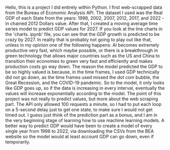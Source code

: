 Hello, this is a project I did entirely within Python. I first web-scrapped data from the Bureau of Economic Analysis API. The dataset I used was the Real GDP of each State from the years: 1998, 2002, 2007, 2012, 2017, and 2022 - in chained 2012 Dollars value. After that, I created a moving average time series model to predict GDP values for 2027. If you look at the line charts in the 'charts. ipynb' file, you can see that the GDP growth is predicted to be crazy by 2027. In reality that is probably not going to play out like that, unless in my opinion one of the following happens: AI becomes extremely productive very fast, which maybe possible, or there is a breakthrough in green technology that allows major countries such as the US and China to transition their economies to green very fast and efficiently and makes production costs go way down. The reason the model predicted the GDP to be so highly valued is because, in the time frames, I used GDP technically did not go down, as the time frames used missed the dot com bubble, the Great Recession, and the COVID-19 pandemic. So to the model, it only looks like GDP goes up, so if the data is increasing in every interval, eventually the values will increase exponentially according to the model. The point of this project was not really to predict values, but more about the web scraping part. The API only allowed 100 requests a minute, so I had to put each loop on a 5-second delay just to get one state, to make sure I would not get timed out. I guess just think of the prediction part as a bonus, and I am in the very beginning stage of learning how to use machine learning models. A better way to predict GDP would have been to create a model of every single year from 1998 to 2022, via downloading the CSVs from the BEA website so the model would at least account GDP can go down, even if temporarily.
